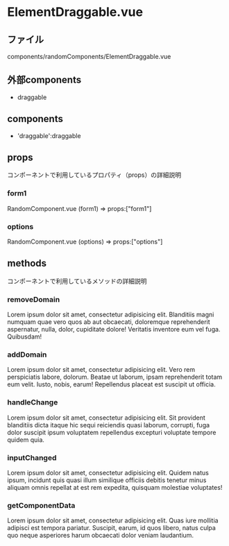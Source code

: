 # ElementDraggable.vue

## ファイル
components/randomComponents/ElementDraggable.vue

## 外部components
- draggable

## components
- 'draggable':draggable

## props
コンポーネントで利用しているプロパティ（props）の詳細説明

### form1
RandomComponent.vue (form1) => props:["form1"]

### options
RandomComponent.vue (options) => props:["options"]

## methods
コンポーネントで利用しているメソッドの詳細説明

### removeDomain
Lorem ipsum dolor sit amet, consectetur adipisicing elit. Blanditiis magni numquam quae vero quos ab aut obcaecati, doloremque reprehenderit aspernatur, nulla, dolor, cupiditate dolore! Veritatis inventore eum vel fuga. Quibusdam!

### addDomain
Lorem ipsum dolor sit amet, consectetur adipisicing elit. Vero rem perspiciatis labore, dolorum. Beatae ut laborum, ipsam reprehenderit totam eum velit. Iusto, nobis, earum! Repellendus placeat est suscipit ut officia.

### handleChange
Lorem ipsum dolor sit amet, consectetur adipisicing elit. Sit provident blanditiis dicta itaque hic sequi reiciendis quasi laborum, corrupti, fuga dolor suscipit ipsum voluptatem repellendus excepturi voluptate tempore quidem quia.

### inputChanged
Lorem ipsum dolor sit amet, consectetur adipisicing elit. Quidem natus ipsum, incidunt quis quasi illum similique officiis debitis tenetur minus aliquam omnis repellat at est rem expedita, quisquam molestiae voluptates!

### getComponentData
Lorem ipsum dolor sit amet, consectetur adipisicing elit. Quas iure mollitia adipisci est tempora pariatur. Suscipit, earum, id quos libero, natus culpa quo neque asperiores harum obcaecati dolor veniam laudantium.